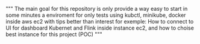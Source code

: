 """
The main goal for this repository is only provide a way easy to start in some minutes a enviroment for only tests using kubctl, 
minikube, docker inside aws ec2 with tips better than interest for exemple:
How to connect to UI for dashboard Kubernet and Flink inside instance ec2,
and how to choise best instance for this project (POC)
"""
